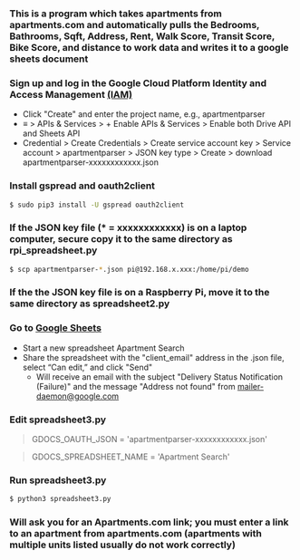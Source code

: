 ### This is a program which takes apartments from apartments.com and automatically pulls the Bedrooms, Bathrooms, Sqft, Address, Rent, Walk Score, Transit Score, Bike Score, and distance to work data and writes it to a google sheets document
### Sign up and log in the Google Cloud Platform Identity and Access Management [(IAM)](https://console.developers.google.com/projectselector/iam-admin/iam)

* Click "Create" and enter the project name, e.g., apartmentparser
* &equiv; > APIs & Services > + Enable APIs & Services > Enable both Drive API and Sheets API
* Credential > Create Credentials > Create service account key > Service account > apartmentparser > JSON key type > Create > download apartmentparser-xxxxxxxxxxxx.json

### Install gspread and oauth2client
```sh
$ sudo pip3 install -U gspread oauth2client
```
### If the JSON key file (* = xxxxxxxxxxxx) is on a laptop computer, secure copy it to the same directory as rpi_spreadsheet.py
```sh
$ scp apartmentparser-*.json pi@192.168.x.xxx:/home/pi/demo
```
### If the the JSON key file is on a Raspberry Pi, move it to the same directory as spreadsheet2.py

### Go to [Google Sheets](https://docs.google.com/spreadsheets/u/0)

* Start a new spreadsheet Apartment Search
* Share the spreadsheet with the "client_email" address in the .json file, select “Can edit,” and click "Send"
  * Will receive an email with the subject "Delivery Status Notification (Failure)" and the message "Address not found" from mailer-daemon@google.com

### Edit spreadsheet3.py

> GDOCS_OAUTH_JSON = 'apartmentparser-xxxxxxxxxxxx.json'

> GDOCS_SPREADSHEET_NAME = 'Apartment Search'

### Run spreadsheet3.py
```sh
$ python3 spreadsheet3.py
```
### Will ask you for an Apartments.com link; you must enter a link to an apartment from apartments.com (apartments with multiple units listed usually do not work correctly)

